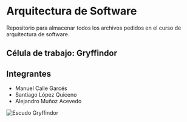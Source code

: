 # Arquitectura de Software
Repositorio para almacenar todos los archivos pedidos en el curso de arquitectura de software.

## Célula de trabajo: Gryffindor
Integrantes
---------------
* Manuel Calle Garcés
* Santiago López Quiceno
* Alejandro Muñoz Acevedo


![Escudo Gryffindor](ttps://www.google.com/url?sa=i&rct=j&q=&esrc=s&source=images&cd=&ved=2ahUKEwj4_-Skx7XmAhUPzlkKHQqCA0QQjRx6BAgBEAQ&url=https%3A%2F%2Fwww.amazon.com%2F-%2Fes%2FAta-Boy-Gryffindor-colores-plancha-pulgadas%2Fdp%2FB01MA40Y31&psig=AOvVaw2ugL6Um3tkjJdJPOfe4UKq&ust=1576427246448904 "Escudo")
